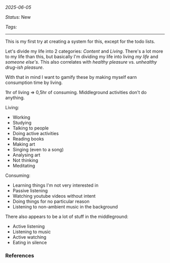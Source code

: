 *2025-06-05*

*Status:* New

*Tags:* 

<hr>

This is my first try at creating a system for this, except for the todo lists.

Let's divide my life into 2 categories: *Content* and *Living*. There's a lot more to my life than this, but basically I'm dividing my life into living *my life* and *someone else's*. This also correlates with *healthy pleasure* vs. *unhealthy drug-ish pleasure*.

With that in mind I want to gamify these by making myself earn consumption time by living. 

1hr of living => 0,5hr of consuming. Middleground activities don't do anything.

Living:
- Working
- Studying
- Talking to people
- Doing active activities
- Reading books
- Making art
- Singing (even to a song)
- Analysing art
- Not thinking 
- Meditating

Consuming:
- Learning things I'm not very interested in
- Passive listening
- Watching youtube videos without intent
- Doing things for no particular reason
- Listening to non-ambient music in the background

There also appears to be a lot of stuff in the middleground:
- Active listening
- Listening to music
- Active watching
- Eating in silence
### References